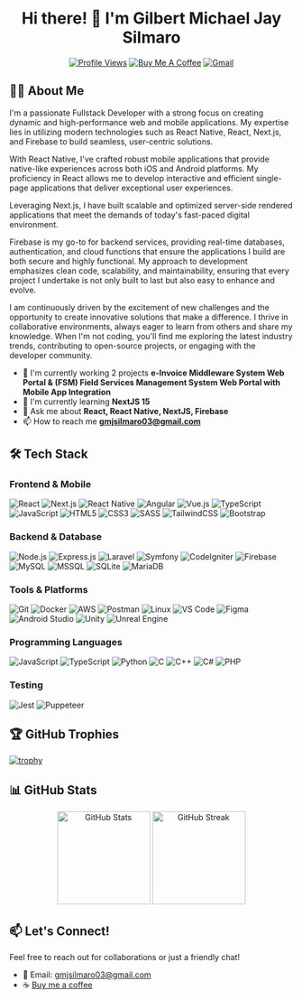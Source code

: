 <div align="center">
  <h1>Hi there! 👋 I'm Gilbert Michael Jay Silmaro</h1>
  
  [![Profile Views](https://komarev.com/ghpvc/?username=gmjsilmaro&label=Profile%20views&color=0e75b6&style=flat)](https://github.com/gmjsilmaro)
  [![Buy Me A Coffee](https://img.shields.io/badge/Buy%20Me%20a%20Coffee-ffdd00?style=flat&logo=buy-me-a-coffee&logoColor=black)](https://www.buymeacoffee.com/gmjsilmaro)
  [![Gmail](https://img.shields.io/badge/Gmail-D14836?style=flat&logo=gmail&logoColor=white)](mailto:gmjsilmaro03@gmail.com)
</div>

## 👨‍💻 About Me

I'm a passionate Fullstack Developer with a strong focus on creating dynamic and high-performance web and mobile applications. My expertise lies in utilizing modern technologies such as React Native, React, Next.js, and Firebase to build seamless, user-centric solutions. 

With React Native, I've crafted robust mobile applications that provide native-like experiences across both iOS and Android platforms. My proficiency in React allows me to develop interactive and efficient single-page applications that deliver exceptional user experiences. 

Leveraging Next.js, I have built scalable and optimized server-side rendered applications that meet the demands of today's fast-paced digital environment. 

Firebase is my go-to for backend services, providing real-time databases, authentication, and cloud functions that ensure the applications I build are both secure and highly functional. My approach to development emphasizes clean code, scalability, and maintainability, ensuring that every project I undertake is not only built to last but also easy to enhance and evolve. 

I am continuously driven by the excitement of new challenges and the opportunity to create innovative solutions that make a difference. I thrive in collaborative environments, always eager to learn from others and share my knowledge. When I'm not coding, you'll find me exploring the latest industry trends, contributing to open-source projects, or engaging with the developer community.

- 🔭 I'm currently working 2 projects **e-Invoice Middleware System Web Portal & (FSM) Field Services Management System Web Portal with Mobile App Integration**
- 🌱 I'm currently learning **NextJS 15**
- 💬 Ask me about **React, React Native, NextJS, Firebase**
- 📫 How to reach me **gmjsilmaro03@gmail.com**

## 🛠️ Tech Stack

### Frontend & Mobile
![React](https://img.shields.io/badge/React-20232A?style=flat&logo=react&logoColor=61DAFB)
![Next.js](https://img.shields.io/badge/Next.js-000000?style=flat&logo=next.js&logoColor=white)
![React Native](https://img.shields.io/badge/React_Native-20232A?style=flat&logo=react&logoColor=61DAFB)
![Angular](https://img.shields.io/badge/Angular-DD0031?style=flat&logo=angular&logoColor=white)
![Vue.js](https://img.shields.io/badge/Vue.js-35495E?style=flat&logo=vue.js&logoColor=4FC08D)
![TypeScript](https://img.shields.io/badge/TypeScript-007ACC?style=flat&logo=typescript&logoColor=white)
![JavaScript](https://img.shields.io/badge/JavaScript-F7DF1E?style=flat&logo=javascript&logoColor=black)
![HTML5](https://img.shields.io/badge/HTML5-E34F26?style=flat&logo=html5&logoColor=white)
![CSS3](https://img.shields.io/badge/CSS3-1572B6?style=flat&logo=css3&logoColor=white)
![SASS](https://img.shields.io/badge/Sass-CC6699?style=flat&logo=sass&logoColor=white)
![TailwindCSS](https://img.shields.io/badge/Tailwind_CSS-38B2AC?style=flat&logo=tailwind-css&logoColor=white)
![Bootstrap](https://img.shields.io/badge/Bootstrap-563D7C?style=flat&logo=bootstrap&logoColor=white)

### Backend & Database
![Node.js](https://img.shields.io/badge/Node.js-43853D?style=flat&logo=node.js&logoColor=white)
![Express.js](https://img.shields.io/badge/Express.js-404D59?style=flat)
![Laravel](https://img.shields.io/badge/Laravel-FF2D20?style=flat&logo=laravel&logoColor=white)
![Symfony](https://img.shields.io/badge/Symfony-000000?style=flat&logo=symfony&logoColor=white)
![CodeIgniter](https://img.shields.io/badge/CodeIgniter-EF4223?style=flat&logo=codeigniter&logoColor=white)
![Firebase](https://img.shields.io/badge/Firebase-039BE5?style=flat&logo=Firebase&logoColor=white)
![MySQL](https://img.shields.io/badge/MySQL-00000F?style=flat&logo=mysql&logoColor=white)
![MSSQL](https://img.shields.io/badge/MSSQL-CC2927?style=flat&logo=microsoft-sql-server&logoColor=white)
![SQLite](https://img.shields.io/badge/SQLite-07405E?style=flat&logo=sqlite&logoColor=white)
![MariaDB](https://img.shields.io/badge/MariaDB-003545?style=flat&logo=mariadb&logoColor=white)

### Tools & Platforms
![Git](https://img.shields.io/badge/Git-F05032?style=flat&logo=git&logoColor=white)
![Docker](https://img.shields.io/badge/Docker-2496ED?style=flat&logo=docker&logoColor=white)
![AWS](https://img.shields.io/badge/AWS-232F3E?style=flat&logo=amazon-aws&logoColor=white)
![Postman](https://img.shields.io/badge/Postman-FF6C37?style=flat&logo=postman&logoColor=white)
![Linux](https://img.shields.io/badge/Linux-FCC624?style=flat&logo=linux&logoColor=black)
![VS Code](https://img.shields.io/badge/VS_Code-007ACC?style=flat&logo=visual-studio-code&logoColor=white)
![Figma](https://img.shields.io/badge/Figma-F24E1E?style=flat&logo=figma&logoColor=white)
![Android Studio](https://img.shields.io/badge/Android_Studio-3DDC84?style=flat&logo=android-studio&logoColor=white)
![Unity](https://img.shields.io/badge/Unity-100000?style=flat&logo=unity&logoColor=white)
![Unreal Engine](https://img.shields.io/badge/Unreal_Engine-313131?style=flat&logo=unreal-engine&logoColor=white)

### Programming Languages
![JavaScript](https://img.shields.io/badge/JavaScript-F7DF1E?style=flat&logo=javascript&logoColor=black)
![TypeScript](https://img.shields.io/badge/TypeScript-007ACC?style=flat&logo=typescript&logoColor=white)
![Python](https://img.shields.io/badge/Python-3776AB?style=flat&logo=python&logoColor=white)
![C](https://img.shields.io/badge/C-00599C?style=flat&logo=c&logoColor=white)
![C++](https://img.shields.io/badge/C++-00599C?style=flat&logo=c%2B%2B&logoColor=white)
![C#](https://img.shields.io/badge/C%23-239120?style=flat&logo=c-sharp&logoColor=white)
![PHP](https://img.shields.io/badge/PHP-777BB4?style=flat&logo=php&logoColor=white)

### Testing
![Jest](https://img.shields.io/badge/Jest-C21325?style=flat&logo=jest&logoColor=white)
![Puppeteer](https://img.shields.io/badge/Puppeteer-40B5A4?style=flat&logo=puppeteer&logoColor=white)

## 🏆 GitHub Trophies
[![trophy](https://github-profile-trophy.vercel.app/?username=gmjsilmaro&theme=radical&row=1)](https://github.com/ryo-ma/github-profile-trophy)

## 📊 GitHub Stats

<div align="center">
  <img src="https://github-readme-stats.vercel.app/api?username=gmjsilmaro&show_icons=true&theme=radical" alt="GitHub Stats" height="165">
  <img src="https://github-readme-streak-stats.herokuapp.com/?user=gmjsilmaro&theme=radical" alt="GitHub Streak" height="165">
</div>

## 📫 Let's Connect!
Feel free to reach out for collaborations or just a friendly chat!
- 📧 Email: gmjsilmaro03@gmail.com
- ☕ [Buy me a coffee](https://www.buymeacoffee.com/gmjsilmaro)
